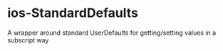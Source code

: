 # ios-StandardDefaults
A wrapper around standard UserDefaults for getting/setting values in a subscript way
